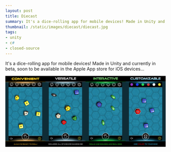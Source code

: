 ```yaml
---
layout: post
title: Diecast
summary: It's a dice-rolling app for mobile devices! Made in Unity and currently in beta, soon to be available in the Apple App store for iOS devices...
thumbnail: /static/images/diecast/diecast.jpg
tags:
- unity
- c#
- closed-source
---
```


[diecast]: /static/images/diecast/diecast.jpg "Diecast"

It's a dice-rolling app for mobile devices! Made in Unity and currently in beta, soon to be available in the Apple App store for iOS devices...

![Diecast][diecast]
